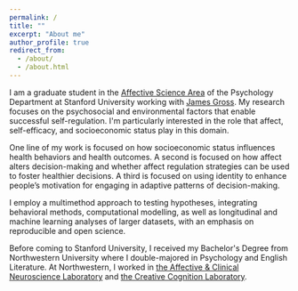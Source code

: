 ```yaml
---
permalink: /
title: ""
excerpt: "About me"
author_profile: true
redirect_from: 
  - /about/
  - /about.html
---
```


I am a graduate student in the [Affective Science Area](https://psychology.stanford.edu/research/department-areas/affective-science) of the Psychology Department at Stanford University working with [James Gross](https://spl.stanford.edu/james-gross-phd-0). My research focuses on the psychosocial and environmental factors that enable successful self-regulation. I'm particularly interested in the role that affect, self-efficacy, and socioeconomic status play in this domain. 

One line of my work is focused on how socioeconomic status influences health behaviors and health outcomes. A second is focused on how affect alters decision-making and whether affect regulation strategies can be used to foster healthier decisions. A third is focused on using identity to enhance people’s motivation for engaging in adaptive patterns of decision-making. 

I employ a multimethod approach to testing hypotheses, integrating behavioral methods, computational modelling, as well as longitudinal and machine learning analyses of larger datasets, with an emphasis on reproducible and open science. 

Before coming to Stanford University, I received my Bachelor's Degree from Northwestern University where I double-majored in Psychology and English Literature. At Northwestern, I worked in [the Affective & Clinical Neuroscience Laboratory](https://acnlnorthwestern.com/) and [the Creative Cognition Laboratory](https://sites.northwestern.edu/markbeemanlab/).
